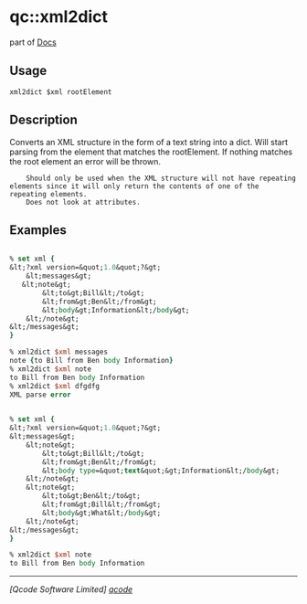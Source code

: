 qc::xml2dict
============

part of [Docs](.)

Usage
-----
`xml2dict $xml rootElement`

Description
-----------
Converts an XML structure in the form of a text string into a dict.
        Will start parsing from the element that matches the rootElement. 
        If nothing matches the root element an error will be thrown.

        Should only be used when the XML structure will not have repeating elements since it will only return the contents of one of the repeating elements.
        Does not look at attributes.

Examples
--------
```tcl

% set xml {
&lt;?xml version=&quot;1.0&quot;?&gt;
    &lt;messages&gt;
   &lt;note&gt;
        &lt;to&gt;Bill&lt;/to&gt;
        &lt;from&gt;Ben&lt;/from&gt;
        &lt;body&gt;Information&lt;/body&gt;
    &lt;/note&gt;
&lt;/messages&gt;
}

% xml2dict $xml messages
note {to Bill from Ben body Information}
% xml2dict $xml note
to Bill from Ben body Information
% xml2dict $xml dfgdfg
XML parse error
    

% set xml {
&lt;?xml version=&quot;1.0&quot;?&gt;
&lt;messages&gt;
    &lt;note&gt;
        &lt;to&gt;Bill&lt;/to&gt;
        &lt;from&gt;Ben&lt;/from&gt;
        &lt;body type=&quot;text&quot;&gt;Information&lt;/body&gt;
    &lt;/note&gt;
    &lt;note&gt;
        &lt;to&gt;Ben&lt;/to&gt;
        &lt;from&gt;Bill&lt;/from&gt;
        &lt;body&gt;What&lt;/body&gt;
    &lt;/note&gt;
&lt;/messages&gt;
}

% xml2dict $xml note
to Bill from Ben body Information
```

----------------------------------
*[Qcode Software Limited] [qcode]*

[qcode]: www.qcode.co.uk "Qcode Software"